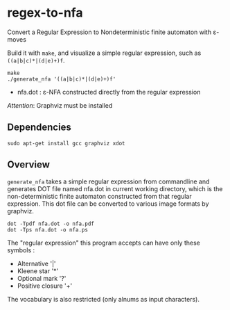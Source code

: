 # regex-to-nfa
Convert a Regular Expression to Nondeterministic finite automaton with ε-moves

Build it with `make`, and visualize a simple regular expression, such as
`((a|b|c)*|(d|e)+)f`.

    make
    ./generate_nfa '((a|b|c)*|(d|e)+)f'

 - nfa.dot : ε-NFA constructed directly from the regular expression

*Attention*: Graphviz must be installed

## Dependencies

    sudo apt-get install gcc graphviz xdot

## Overview

`generate_nfa` takes a simple regular expression from commandline and generates DOT
file named nfa.dot in current working directory, which is the non-deterministic
finite automaton constructed from that regular expression. This dot file
can be converted to various image formats by graphviz.

    dot -Tpdf nfa.dot -o nfa.pdf
    dot -Tps nfa.dot -o nfa.ps

The "regular expression" this program accepts can have only these symbols :

 - Alternative         '|'
 - Kleene star         '*'
 - Optional mark       '?'
 - Positive closure    '+'

The vocabulary is also restricted (only alnums as input characters).